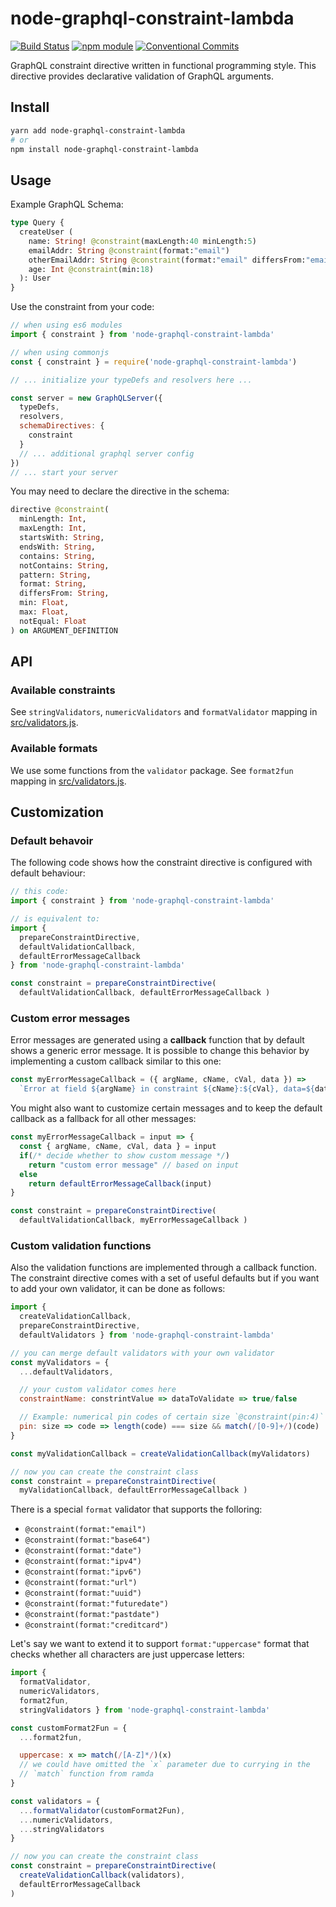 # node-graphql-constraint-lambda

[![Build Status](https://travis-ci.org/vsimko/node-graphql-constraint-lambda.svg?branch=master)](https://travis-ci.org/vsimko/node-graphql-constraint-lambda)
[![npm module](https://badge.fury.io/js/node-graphql-constraint-lambda.svg)](https://www.npmjs.org/package/node-graphql-constraint-lambda)
[![Conventional Commits](https://img.shields.io/badge/Conventional%20Commits-1.0.0-yellow.svg)](https://conventionalcommits.org)

GraphQL constraint directive written in functional programming style.
This directive provides declarative validation of GraphQL arguments.

## Install

```sh
yarn add node-graphql-constraint-lambda
# or
npm install node-graphql-constraint-lambda
```

## Usage

Example GraphQL Schema:
```graphql
type Query {
  createUser (
    name: String! @constraint(maxLength:40 minLength:5)
    emailAddr: String @constraint(format:"email")
    otherEmailAddr: String @constraint(format:"email" differsFrom:"emailAddr")
    age: Int @constraint(min:18)
  ): User
}
```

Use the constraint from your code:
```js
// when using es6 modules
import { constraint } from 'node-graphql-constraint-lambda'

// when using commonjs
const { constraint } = require('node-graphql-constraint-lambda')

// ... initialize your typeDefs and resolvers here ...

const server = new GraphQLServer({
  typeDefs,
  resolvers,
  schemaDirectives: {
    constraint
  }
  // ... additional graphql server config
})
// ... start your server
```

You may need to declare the directive in the schema:

```graphql
directive @constraint(
  minLength: Int,
  maxLength: Int,
  startsWith: String,
  endsWith: String,
  contains: String,
  notContains: String,
  pattern: String,
  format: String,
  differsFrom: String,
  min: Float,
  max: Float,
  notEqual: Float
) on ARGUMENT_DEFINITION
```

## API

### Available constraints
See `stringValidators`, `numericValidators` and `formatValidator` mapping in [src/validators.js].

### Available formats
We use some functions from the `validator` package.
See `format2fun` mapping in [src/validators.js].

[src/validators.js]: https://github.com/vsimko/node-graphql-constraint-lambda/blob/master/src/validators.js


## Customization

### Default behavoir

The following code shows how the constraint directive is configured with default behaviour:
```js
// this code:
import { constraint } from 'node-graphql-constraint-lambda'

// is equivalent to:
import {
  prepareConstraintDirective,
  defaultValidationCallback,
  defaultErrorMessageCallback
} from 'node-graphql-constraint-lambda'

const constraint = prepareConstraintDirective(
  defaultValidationCallback, defaultErrorMessageCallback )

```

### Custom error messages

Error messages are generated using a **callback** function that by default
shows a generic error message. It is possible to change this behavior
by implementing a custom callback similar to this one:
```js
const myErrorMessageCallback = ({ argName, cName, cVal, data }) =>
  `Error at field ${argName} in constraint ${cName}:${cVal}, data=${data}`
```

You might also want to customize certain messages and to keep the default callback as a fallback for all other messages:
```js
const myErrorMessageCallback = input => {
  const { argName, cName, cVal, data } = input
  if(/* decide whether to show custom message */)
    return "custom error message" // based on input
  else
    return defaultErrorMessageCallback(input)
}

const constraint = prepareConstraintDirective(
  defaultValidationCallback, myErrorMessageCallback )
```

### Custom validation functions

Also the validation functions are implemented through a callback function.
The constraint directive comes with a set of useful defaults but if you
want to add your own validator, it can be done as follows:
```js
import {
  createValidationCallback,
  prepareConstraintDirective,
  defaultValidators } from 'node-graphql-constraint-lambda'

// you can merge default validators with your own validator
const myValidators = {
  ...defaultValidators,

  // your custom validator comes here
  constraintName: constrintValue => dataToValidate => true/false

  // Example: numerical pin codes of certain size `@constraint(pin:4)`
  pin: size => code => length(code) === size && match(/[0-9]+/)(code)
}

const myValidationCallback = createValidationCallback(myValidators)

// now you can create the constraint class
const constraint = prepareConstraintDirective(
  myValidationCallback, defaultErrorMessageCallback )
```

There is a special `format` validator that supports the folloring:
-  `@constraint(format:"email")`
-  `@constraint(format:"base64")`
-  `@constraint(format:"date")`
-  `@constraint(format:"ipv4")`
-  `@constraint(format:"ipv6")`
-  `@constraint(format:"url")`
-  `@constraint(format:"uuid")`
-  `@constraint(format:"futuredate")`
-  `@constraint(format:"pastdate")`
-  `@constraint(format:"creditcard")`

Let's say we want to extend it to support `format:"uppercase"` format that checks whether all characters are just uppercase letters:
```js
import {
  formatValidator,
  numericValidators,
  format2fun,
  stringValidators } from 'node-graphql-constraint-lambda'

const customFormat2Fun = {
  ...format2fun,

  uppercase: x => match(/[A-Z]*/)(x)
  // we could have omitted the `x` parameter due to currying in the
  // `match` function from ramda
}

const validators = {
  ...formatValidator(customFormat2Fun),
  ...numericValidators,
  ...stringValidators
}

// now you can create the constraint class
const constraint = prepareConstraintDirective(
  createValidationCallback(validators),
  defaultErrorMessageCallback
)

```
